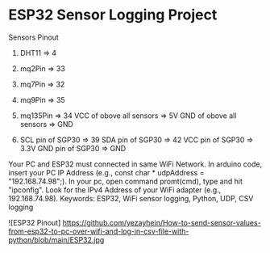 # ESP32 Sensor Logging Project
Sensors Pinout
1.  DHT11                    =>     4
2.  mq2Pin                   =>    33
3.  mq7Pin                   =>    32
4.  mq9Pin                   =>    35
5.  mq135Pin                 =>  34
    VCC of obove all sensors =>  5V
    GND of obove all sensors =>  GND

6.  SCL pin of SGP30          =>   39
    SDA pin of SGP30          =>  42
    VCC pin of SGP30          =>  3.3V
    GND pin of SGP30          =>  GND

Your PC and ESP32 must connected in same WiFi Network.
In arduino code, insert your PC IP Address (e.g., const char * udpAddress = "192.168.74.98";).
In your pc, open command promt(cmd), type and hit "ipconfig". Look for the IPv4 Address of your WiFi adapter (e.g., 192.168.74.98).
Keywords: ESP32, WiFi sensor logging, Python, UDP, CSV logging

![ESP32 Pinout] https://github.com/yezayhein/How-to-send-sensor-values-from-esp32-to-pc-over-wifi-and-log-in-csv-file-with-python/blob/main/ESP32.jpg
